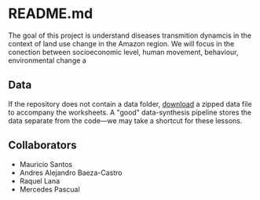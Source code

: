 # README.md

The goal of this project is understand diseases transmition dynamcis in the context of land use change in the Amazon region. We will focus in the conection between socioeconomic level, human movement, behaviour, environmental change a

## Data

If the repository does not contain a data folder, [download] a zipped data file to accompany the worksheets. A "good" data-synthesis pipeline stores the data separate from the code&mdash;we may take a shortcut for these lessons.

## Collaborators

- Mauricio Santos
- Andres Alejandro Baeza-Castro
- Raquel Lana
- Mercedes Pascual

[download]: https://files.sesync.org/pydio/public/09bb83
[CONTRIBUTING.md]: CONTRIBUTING.md
